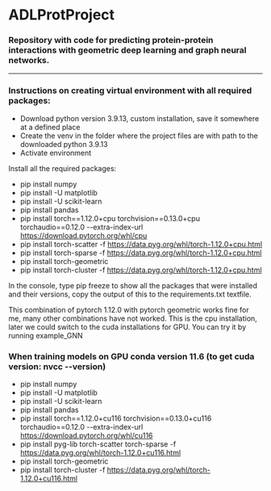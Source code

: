 # ADLProtProject
### Repository with code for predicting protein-protein interactions with geometric deep learning and graph neural networks. 



---------------------------------------------------------------------------------------------------
### Instructions on creating virtual environment with all required packages: 

- Download python version 3.9.13, custom installation, save it somewhere at a defined place
- Create the venv in the folder where the project files are with path to the downloaded python 3.9.13
- Activate environment 

Install all the required packages: 

- pip install numpy
- pip install -U matplotlib
- pip install -U scikit-learn
- pip install pandas
- pip install torch==1.12.0+cpu torchvision==0.13.0+cpu torchaudio==0.12.0 --extra-index-url https://download.pytorch.org/whl/cpu
- pip install torch-scatter -f https://data.pyg.org/whl/torch-1.12.0+cpu.html
- pip install torch-sparse -f https://data.pyg.org/whl/torch-1.12.0+cpu.html
- pip install torch-geometric
- pip install torch-cluster -f https://data.pyg.org/whl/torch-1.12.0+cpu.html

In the console, type pip freeze to show all the packages that were installed and their versions, copy the output of this to the requirements.txt textfile.

This combination of pytorch 1.12.0 with pytorch geometric works fine for me, many other combinations have not worked. This is the cpu installation, later we could switch to the cuda installations for GPU. You can try it by running example_GNN


### When training models on GPU conda version 11.6 (to get cuda version: nvcc --version)

- pip install numpy
- pip install -U matplotlib
- pip install -U scikit-learn
- pip install pandas
- pip install torch==1.12.0+cu116 torchvision==0.13.0+cu116 torchaudio==0.12.0 --extra-index-url https://download.pytorch.org/whl/cu116
- pip install pyg-lib torch-scatter torch-sparse -f https://data.pyg.org/whl/torch-1.12.0+cu116.html
- pip install torch-geometric
- pip install torch-cluster -f https://data.pyg.org/whl/torch-1.12.0+cu116.html
